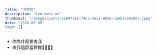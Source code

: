 ```yaml
---
title: "你害我"
description: "You make me"
thumbnail: "/images/posts/21047a1b-f4db-4ec2-9bb6-5beb1ce8c9d7.jpeg"
date: "2025-07-09"
tags: []
---
```

- 你為什麼要害我
- 害我這麼喜歡你🤬🤬😭😭
